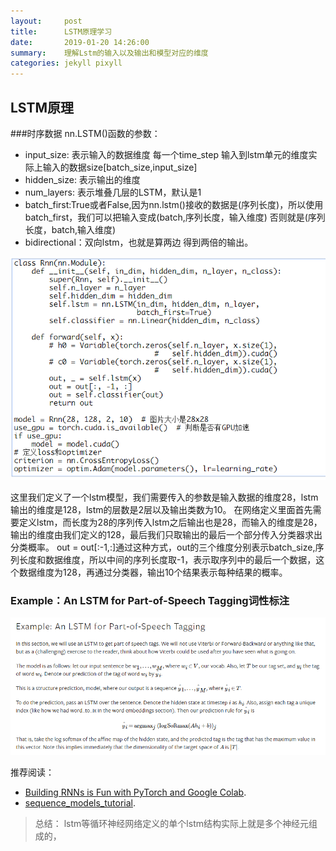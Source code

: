 ```yaml
---
layout:     post
title:      LSTM原理学习
date:       2019-01-20 14:26:00
summary:    理解Lstm的输入以及输出和模型对应的维度
categories: jekyll pixyll
---
```


## LSTM原理

###时序数据
nn.LSTM()函数的参数：
- input_size: 表示输入的数据维度 每一个time_step 输入到lstm单元的维度实际上输入的数据size[batch_size,input_size]
- hidden_size: 表示输出的维度
- num_layers: 表示堆叠几层的LSTM，默认是1
- batch_first:True或者False,因为nn.lstm()接收的数据是(序列长度)，所以使用batch_first，我们可以把输入变成(batch,序列长度，输入维度) 否则就是(序列长度，batch,输入维度)
- bidirectional：双向lstm，也就是算两边  得到两倍的输出。

![](/images/1547967162.jpg)

这里我们定义了一个lstm模型，我们需要传入的参数是输入数据的维度28，lstm输出的维度是128，lstm的层数是2层以及输出类数为10。
在网络定义里面首先需要定义lstm，而长度为28的序列传入lstm之后输出也是28，而输入的维度是28，输出的维度由我们定义的128，最后我们只取输出的最后一个部分传入分类器求出分类概率。
out = out[:-1,:]通过这种方式，out的三个维度分别表示batch_size,序列长度和数据维度，所以中间的序列长度取-1，表示取序列中的最后一个数据，这个数据维度为128，再通过分类器，输出10个结果表示每种结果的概率。


### Example：An LSTM for Part-of-Speech Tagging词性标注
![](/images/lsdsohs.jpg)



推荐阅读：
- [Building RNNs is Fun with PyTorch and Google Colab](https://medium.com/dair-ai/building-rnns-is-fun-with-pytorch-and-google-colab-3903ea9a3a79).
- [sequence_models_tutorial](https://pytorch.org/tutorials/beginner/nlp/sequence_models_tutorial.html).
> 总结： lstm等循环神经网络定义的单个lstm结构实际上就是多个神经元组成的，
